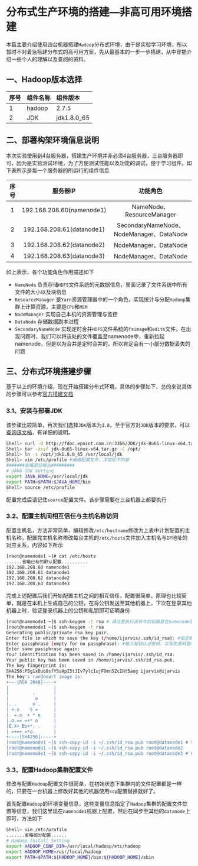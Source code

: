 # 分布式生产环境的搭建—非高可用环境搭建


本篇主要介绍使用四台机器搭建`Hadoop`分布式环境，由于是实验学习环境，所以暂时不对着急搭建分布式的高可用方案，先从最基本的一步一步搭建，从中穿插介绍一些个人的理解以及查阅的资料。






## 一、Hadoop版本选择

|   序号  | 组件名称 | 组件版本 |
|:-------| :------- | :-----  |
| 1      | hadoop  |   2.7.5 |
| 2      |    JDK     |  jdk1.8.0_65  |



## 二、部署构架环境信息说明

本次实验使用到4台服务器，搭建生产环境并非必须4台服务器，三台服务器即可，因为是实验测试环境，为了方便测试性能以及功能的调试，便于学习组件。如下表所示是每一个服务器的所运行的组件信息


|序号| 服务器IP | 功能角色 |
|:---:|:----:|:----:|
| 1 | 192.168.208.60(namenode1)| NameNode、ResourceManager |
| 2 | 192.168.208.61(datanode1)| SecondaryNameNode、NodeManager、DataNode |
| 3 | 192.168.208.62(datanode2)| NodeManager、DataNode |
| 4 | 192.168.208.63(datanode3)| NodeManager、DataNode |


 如上表示，各个功能角色作用描述如下
- `NameNode`  负责存储`HDFS`文件系统的元数据信息，里面记录了文件系统中所有文件的大小以及块信息
- `ResourceManager` 是`Yarn`资源管理器中的一个角色，实现统计与分配`Hadoop`集群上计算资源，主要是`CPU`和`MEM`
- `NodeManager` 实现自己本机的资源管理与监控
- `DataNode`    存储数据副本进程
- `SecondaryNameNode` 实现定时合并`HDFS`文件系统的`fsimage`和`edits`文件，在出现问题时，我们可以将该处的文件覆盖至namenode中，重新拉起namenode，但是以为合并是定时合并的，所以肯定会有一小部分数据丢失的问题

## 三、分布式环境搭建步骤

基于以上的环境介绍，现在开始搭建分布式环境，具体的步骤如下，总的来说具体的步骤可以参考[官方搭建文档](http://hadoop.apache.org/docs/r2.7.5/hadoop-project-dist/hadoop-common/ClusterSetup.html)

### 3.1、安装与部署JDK

该步骤比较简单，再次我们选择`JDK`版本为`1.8`，至于官方对`JDK`版本的要求，可以[查询该文档](https://wiki.apache.org/hadoop/HadoopJavaVersions)，有详细的说明。

```bash
Shell> curl -O http://fdoc.epoint.com.cn:3366/JDK/jdk-8u65-linux-x64.tar.gz
Shell> tar -zxvf jdk-8u65-linux-x64.tar.gz -C /opt/
Shell> ln -s /opt/jdk1.8.0_65 /usr/local/jdk
Shell> vim /etc/profile #编辑配置文件，添加如下内容
#######省略部分输出#########
# JAVA JDK Setting
export JAVA_HOME=/usr/local/jdk
export PATH=$PATH:$JAVA_HOME/bin
Shell> source /etc/profile

```
配置完成后请记住`source`配置文件。该步骤需要在三台机器上都要执行



### 3.2、配置主机间相互信任与主机名称访问

配置主机名，方法非常简单，编辑修改`/etc/hostname`修改为上表中计划配置的主机名称，配置完主机名称修改每台主机的`/etc/hosts`文件加入主机名与`IP`地址的对应关系，内容如下所示
```bash
[root@namenode1 ~]# cat /etc/hosts
......省略已有的默认配置..........
192.168.208.60 namenode1
192.168.208.61 datanode1
192.168.208.62 datanode2
192.168.208.63 datanode3
```

完成上述配置后我们开始配置主机之间的相互信任，配置很简单，原理也比较简单，就是在本机上生成自己的公钥，在将公钥发送至其他机器上，下次在登录其他机器上时，验证登录机器上的公钥和私钥即可证明身份

```bash
[root@namenode1 ~]$ ssh-keygen -t rsa # 请注意执行该命令的机器是在namenode1机器上
[root@namenode1 ~]$ ssh-keygen -t rsa
Generating public/private rsa key pair.
Enter file in which to save the key (/home/ijarvis/.ssh/id_rsa): #指定私钥生成地址，默认即可
Enter passphrase (empty for no passphrase): #输入秘钥认证密码，实现免密码登录直接回车即可
Enter same passphrase again:
Your identification has been saved in /home/ijarvis/.ssh/id_rsa.
Your public key has been saved in /home/ijarvis/.ssh/id_rsa.pub.
The key fingerprint is:
SHA256:P5g1xDuo8sfY5sHpI5tJIv7ylcIujFOmn5ZcINt5aog ijarvis@ijarvis
The key's randomart image is:
+---[RSA 2048]----+
|                 |
|         .       |
|          o      |
|. .      o .     |
| + o    S =      |
|. =.o  + * o     |
|.O.== =+* o      |
|E.X+ Bo+*. .     |
| =+=+ =*o.       |
+----[SHA256]-----+
[root@namenode1 ~]$ ssh-copy-id -i ~/.ssh/id_rsa.pub root@datanode1 # 将namenode1的公钥发送追加至datanode1主机中
[root@namenode1 ~]$ ssh-copy-id -i ~/.ssh/id_rsa.pub root@datanode2 
[root@namenode1 ~]$ ssh-copy-id -i ~/.ssh/id_rsa.pub root@datanode3 # 如上步骤所示，将自己的key配置到其他机器上
```

### 3.3、配置Hadoop集群配置文件

修改与配置`Hadoop`配置文件很简单，在初始状态下集群内的文件配置都是一样的，只要在一台机器上修改好其他的机器使用`scp`配置替换就好了。

首先配置`Hadoop`的环境变量信息，这些变量信息指定了`Hadoop`集群的配置文件位置等信息，我们这里现在`namenode1`机器上配置，然后在同步至其他的`datanode`上即可，方法如下
```bash
Shell> vim /etc/profile
.......省略部分配置......
# Hadoop Install Setting
export HADOOP_CONF_DIR=/usr/local/hadoop/etc/hadoop
export HADOOP_HOME=/usr/local/hadoop
export PATH=$PATH:${HADOOP_HOME}/bin:${HADOOP_HOME}/sbin
```



